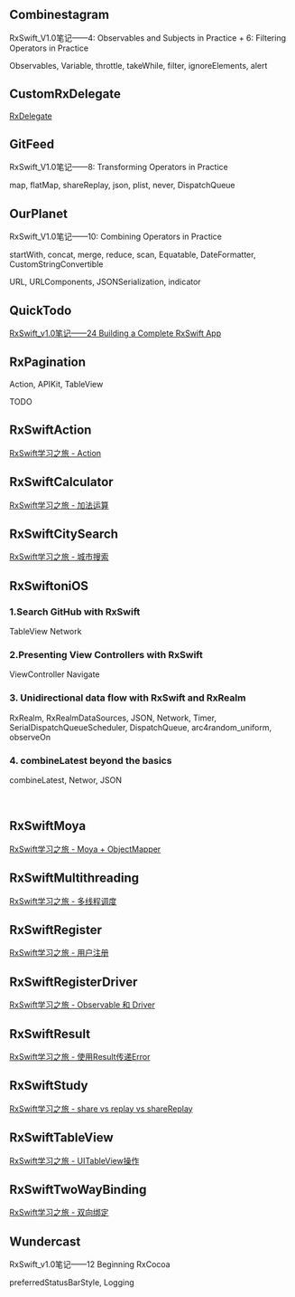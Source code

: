 ## Combinestagram

RxSwift_V1.0笔记——4: Observables and Subjects in Practice + 6: Filtering Operators in Practice

Observables, Variable, throttle, takeWhile, filter, ignoreElements, alert

## CustomRxDelegate

[RxDelegate](http://t.swift.gg/d/41-022-rxdelegate)

## GitFeed

RxSwift_V1.0笔记——8: Transforming Operators in Practice

map, flatMap, shareReplay, json, plist, never, DispatchQueue

## OurPlanet

RxSwift_V1.0笔记——10: Combining Operators in Practice

 startWith,  concat,  merge,  reduce, scan, Equatable, DateFormatter, CustomStringConvertible

URL, URLComponents, JSONSerialization, indicator

## QuickTodo

[RxSwift_v1.0笔记——24 Building a Complete RxSwift App](http://www.jianshu.com/p/451b93c70b40)

## RxPagination

Action, APIKit, TableView

TODO

## RxSwiftAction

[RxSwift学习之旅 - Action](http://www.alonemonkey.com/2017/04/08/rxswift-part-fourteen/)


## RxSwiftCalculator

[RxSwift学习之旅 - 加法运算](http://www.alonemonkey.com/2017/03/25/rxswift-part-four/)

## RxSwiftCitySearch

[RxSwift学习之旅 - 城市搜索](http://www.alonemonkey.com/2017/04/05/rxswift-part-twelve/)

## RxSwiftoniOS

### 1.Search GitHub with RxSwift

 TableView Network
### 2.Presenting View Controllers with RxSwift

 ViewController Navigate

### 3.  Unidirectional data flow with RxSwift and RxRealm

 RxRealm, RxRealmDataSources,  JSON, Network, Timer, SerialDispatchQueueScheduler, DispatchQueue, arc4random_uniform, observeOn

### 4.  combineLatest beyond the basics

 combineLatest, Networ, JSON

​    

## RxSwiftMoya

[RxSwift学习之旅 - Moya + ObjectMapper](http://www.alonemonkey.com/2017/03/30/rxswift-part-eight/)

## RxSwiftMultithreading

[RxSwift学习之旅 - 多线程调度](http://www.alonemonkey.com/2017/04/06/rxswift-part-thirteen/)

## RxSwiftRegister

[RxSwift学习之旅 - 用户注册](http://www.alonemonkey.com/2017/03/27/rxswift-part-five/)

## RxSwiftRegisterDriver

[RxSwift学习之旅 - Observable 和 Driver](http://www.alonemonkey.com/2017/03/28/rxswift-part-six/)

## RxSwiftResult

[RxSwift学习之旅 - 使用Result传递Error](http://www.alonemonkey.com/2017/03/31/rxswift-part-nine/)

## RxSwiftStudy

[RxSwift学习之旅 - share vs replay vs shareReplay](http://www.alonemonkey.com/2017/04/02/rxswift-part-eleven/)

## RxSwiftTableView

[RxSwift学习之旅 - UITableView操作](http://www.alonemonkey.com/2017/03/29/rxswift-part-seven/)

## RxSwiftTwoWayBinding

[RxSwift学习之旅 - 双向绑定](http://www.alonemonkey.com/2017/04/01/rxswift-part-ten/)

## Wundercast

RxSwift_v1.0笔记——12 Beginning RxCocoa

preferredStatusBarStyle, Logging